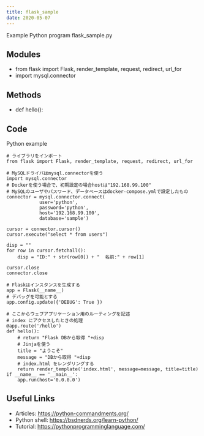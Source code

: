```yaml
---
title: flask_sample
date: 2020-05-07
---
```

Example Python program flask_sample.py

## Modules

* from flask import Flask, render_template, request, redirect, url_for
* import mysql.connector

## Methods

* def hello():

## Code

Python example

    # ライブラリをインポート
    from flask import Flask, render_template, request, redirect, url_for
    
    # MySQLドライバはmysql.connectorを使う
    import mysql.connector
    # Dockerを使う場合で、初期設定の場合hostは"192.168.99.100"
    # MySQLのユーザやパスワード、データベースはdocker-compose.ymlで設定したもの
    connector = mysql.connector.connect(
                user='python',
                password='python',
                host='192.168.99.100',
                database='sample')
    
    cursor = connector.cursor()
    cursor.execute("select * from users")
    
    disp = ""
    for row in cursor.fetchall():
        disp = "ID:" + str(row[0]) + "  名前:" + row[1]
    
    cursor.close
    connector.close
    
    # Flaskはインスタンスを生成する
    app = Flask(__name__)
    # デバッグを可能とする
    app.config.update({'DEBUG': True })
    
    # ここからウェブアプリケーション用のルーティングを記述
    # index にアクセスしたときの処理
    @app.route('/hello')
    def hello():
        # return "Flask DBから取得 "+disp
        # Jinjaを使う
        title = "ようこそ"
        message = "DBから取得 "+disp
        # index.html をレンダリングする
        return render_template('index.html', message=message, title=title)
    if __name__ == '__main__':
        app.run(host='0.0.0.0')
    

## Useful Links

- Articles: https://python-commandments.org/
- Python shell: https://bsdnerds.org/learn-python/
- Tutorial: https://pythonprogramminglanguage.com/

